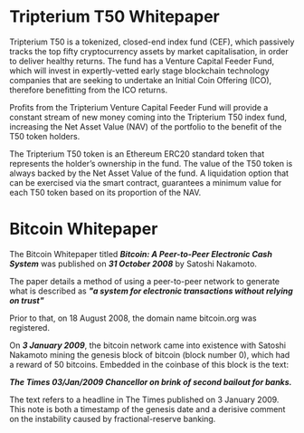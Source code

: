 # Tripterium T50 Whitepaper
Tripterium T50 is a tokenized, closed-end index fund (CEF), which passively tracks the top fifty cryptocurrency assets by market capitalisation, in order to deliver healthy returns. The fund has a Venture Capital Feeder Fund, which will invest in expertly-vetted early stage blockchain technology companies that are seeking to undertake an Initial Coin Offering (ICO), therefore benefitting from the ICO returns.

Profits from the Tripterium Venture Capital Feeder Fund will provide a constant stream of new money coming into the Tripterium T50 index fund, increasing the Net Asset Value (NAV) of the portfolio to the benefit of the T50 token holders.

The Tripterium T50 token is an Ethereum ERC20 standard token that represents the holder’s ownership in the fund. The value of the T50 token is always backed by the Net Asset Value of the fund. A liquidation option that can be exercised via the smart contract, guarantees a minimum value for each T50 token based on its proportion of the NAV.

# Bitcoin Whitepaper
The Bitcoin Whitepaper titled **_Bitcoin: A Peer-to-Peer Electronic Cash System_** was published on **_31 October 2008_** by Satoshi Nakamoto.

The paper details a method of using a peer-to-peer network to generate what is described as **_"a system for electronic transactions without relying on trust"_**

Prior to that, on 18 August 2008, the domain name bitcoin.org was registered.

On **_3 January 2009_**, the bitcoin network came into existence with Satoshi Nakamoto mining the genesis block of bitcoin (block number 0), which had a reward of 50 bitcoins. Embedded in the coinbase of this block is the text:

**_The Times 03/Jan/2009 Chancellor on brink of second bailout for banks._**

The text refers to a headline in The Times published on 3 January 2009. This note is both a timestamp of the genesis date and a derisive comment on the instability caused by fractional-reserve banking.
